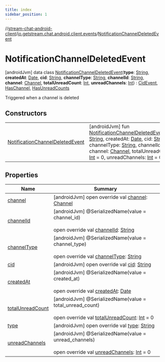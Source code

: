 ```yaml
---
title: index
sidebar_position: 1
---
```

//[stream-chat-android-client](../../../index.md)/[io.getstream.chat.android.client.events](../index.md)/[NotificationChannelDeletedEvent](index.md)



# NotificationChannelDeletedEvent  
 [androidJvm] data class [NotificationChannelDeletedEvent](index.md)(**type**: [String](https://kotlinlang.org/api/latest/jvm/stdlib/kotlin/-string/index.html), **createdAt**: [Date](https://developer.android.com/reference/kotlin/java/util/Date.html), **cid**: [String](https://kotlinlang.org/api/latest/jvm/stdlib/kotlin/-string/index.html), **channelType**: [String](https://kotlinlang.org/api/latest/jvm/stdlib/kotlin/-string/index.html), **channelId**: [String](https://kotlinlang.org/api/latest/jvm/stdlib/kotlin/-string/index.html), **channel**: [Channel](../../io.getstream.chat.android.client.models/Channel/index.md), **totalUnreadCount**: [Int](https://kotlinlang.org/api/latest/jvm/stdlib/kotlin/-int/index.html), **unreadChannels**: [Int](https://kotlinlang.org/api/latest/jvm/stdlib/kotlin/-int/index.html)) : [CidEvent](../CidEvent/index.md), [HasChannel](../HasChannel/index.md), [HasUnreadCounts](../HasUnreadCounts/index.md)

Triggered when a channel is deleted

   


## Constructors  
  
| | |
|---|---|
| <a name="io.getstream.chat.android.client.events/NotificationChannelDeletedEvent/NotificationChannelDeletedEvent/#kotlin.String#java.util.Date#kotlin.String#kotlin.String#kotlin.String#io.getstream.chat.android.client.models.Channel#kotlin.Int#kotlin.Int/PointingToDeclaration/"></a>[NotificationChannelDeletedEvent](NotificationChannelDeletedEvent.md)| <a name="io.getstream.chat.android.client.events/NotificationChannelDeletedEvent/NotificationChannelDeletedEvent/#kotlin.String#java.util.Date#kotlin.String#kotlin.String#kotlin.String#io.getstream.chat.android.client.models.Channel#kotlin.Int#kotlin.Int/PointingToDeclaration/"></a> [androidJvm] fun [NotificationChannelDeletedEvent](NotificationChannelDeletedEvent.md)(type: [String](https://kotlinlang.org/api/latest/jvm/stdlib/kotlin/-string/index.html), createdAt: [Date](https://developer.android.com/reference/kotlin/java/util/Date.html), cid: [String](https://kotlinlang.org/api/latest/jvm/stdlib/kotlin/-string/index.html), channelType: [String](https://kotlinlang.org/api/latest/jvm/stdlib/kotlin/-string/index.html), channelId: [String](https://kotlinlang.org/api/latest/jvm/stdlib/kotlin/-string/index.html), channel: [Channel](../../io.getstream.chat.android.client.models/Channel/index.md), totalUnreadCount: [Int](https://kotlinlang.org/api/latest/jvm/stdlib/kotlin/-int/index.html) = 0, unreadChannels: [Int](https://kotlinlang.org/api/latest/jvm/stdlib/kotlin/-int/index.html) = 0)   <br/>|


## Properties  
  
|  Name |  Summary | 
|---|---|
| <a name="io.getstream.chat.android.client.events/NotificationChannelDeletedEvent/channel/#/PointingToDeclaration/"></a>[channel](channel.md)| <a name="io.getstream.chat.android.client.events/NotificationChannelDeletedEvent/channel/#/PointingToDeclaration/"></a> [androidJvm] open override val [channel](channel.md): [Channel](../../io.getstream.chat.android.client.models/Channel/index.md)   <br/>|
| <a name="io.getstream.chat.android.client.events/NotificationChannelDeletedEvent/channelId/#/PointingToDeclaration/"></a>[channelId](channelId.md)| <a name="io.getstream.chat.android.client.events/NotificationChannelDeletedEvent/channelId/#/PointingToDeclaration/"></a> [androidJvm] @SerializedName(value = channel_id)  <br/>  <br/>open override val [channelId](channelId.md): [String](https://kotlinlang.org/api/latest/jvm/stdlib/kotlin/-string/index.html)   <br/>|
| <a name="io.getstream.chat.android.client.events/NotificationChannelDeletedEvent/channelType/#/PointingToDeclaration/"></a>[channelType](channelType.md)| <a name="io.getstream.chat.android.client.events/NotificationChannelDeletedEvent/channelType/#/PointingToDeclaration/"></a> [androidJvm] @SerializedName(value = channel_type)  <br/>  <br/>open override val [channelType](channelType.md): [String](https://kotlinlang.org/api/latest/jvm/stdlib/kotlin/-string/index.html)   <br/>|
| <a name="io.getstream.chat.android.client.events/NotificationChannelDeletedEvent/cid/#/PointingToDeclaration/"></a>[cid](cid.md)| <a name="io.getstream.chat.android.client.events/NotificationChannelDeletedEvent/cid/#/PointingToDeclaration/"></a> [androidJvm] open override val [cid](cid.md): [String](https://kotlinlang.org/api/latest/jvm/stdlib/kotlin/-string/index.html)   <br/>|
| <a name="io.getstream.chat.android.client.events/NotificationChannelDeletedEvent/createdAt/#/PointingToDeclaration/"></a>[createdAt](createdAt.md)| <a name="io.getstream.chat.android.client.events/NotificationChannelDeletedEvent/createdAt/#/PointingToDeclaration/"></a> [androidJvm] @SerializedName(value = created_at)  <br/>  <br/>open override val [createdAt](createdAt.md): [Date](https://developer.android.com/reference/kotlin/java/util/Date.html)   <br/>|
| <a name="io.getstream.chat.android.client.events/NotificationChannelDeletedEvent/totalUnreadCount/#/PointingToDeclaration/"></a>[totalUnreadCount](totalUnreadCount.md)| <a name="io.getstream.chat.android.client.events/NotificationChannelDeletedEvent/totalUnreadCount/#/PointingToDeclaration/"></a> [androidJvm] @SerializedName(value = total_unread_count)  <br/>  <br/>open override val [totalUnreadCount](totalUnreadCount.md): [Int](https://kotlinlang.org/api/latest/jvm/stdlib/kotlin/-int/index.html) = 0   <br/>|
| <a name="io.getstream.chat.android.client.events/NotificationChannelDeletedEvent/type/#/PointingToDeclaration/"></a>[type](type.md)| <a name="io.getstream.chat.android.client.events/NotificationChannelDeletedEvent/type/#/PointingToDeclaration/"></a> [androidJvm] open override val [type](type.md): [String](https://kotlinlang.org/api/latest/jvm/stdlib/kotlin/-string/index.html)   <br/>|
| <a name="io.getstream.chat.android.client.events/NotificationChannelDeletedEvent/unreadChannels/#/PointingToDeclaration/"></a>[unreadChannels](unreadChannels.md)| <a name="io.getstream.chat.android.client.events/NotificationChannelDeletedEvent/unreadChannels/#/PointingToDeclaration/"></a> [androidJvm] @SerializedName(value = unread_channels)  <br/>  <br/>open override val [unreadChannels](unreadChannels.md): [Int](https://kotlinlang.org/api/latest/jvm/stdlib/kotlin/-int/index.html) = 0   <br/>|

